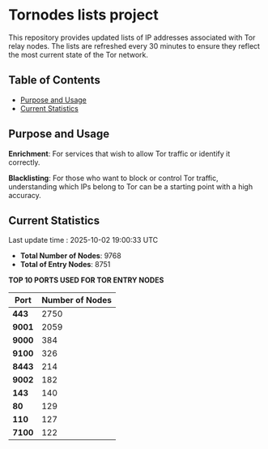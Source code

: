 # Tornodes lists project

This repository provides updated lists of IP addresses associated with Tor relay nodes. The lists are refreshed every 30 minutes to ensure they reflect the most current state of the Tor network.

## Table of Contents

- [Purpose and Usage](#purpose-and-usage)
- [Current Statistics](#current-statistics)


## Purpose and Usage

**Enrichment**: For services that wish to allow Tor traffic or identify it correctly.

**Blacklisting**: For those who want to block or control Tor traffic, understanding which IPs belong to Tor can be a starting point with a high accuracy.

## Current Statistics

Last update time : 2025-10-02 19:00:33 UTC

- **Total Number of Nodes**: 9768
- **Total of Entry Nodes**: 8751

**TOP 10 PORTS USED FOR TOR ENTRY NODES**

| **Port** | **Number of Nodes** |
|------|-----------------|
| **443**   | 2750  |
| **9001**   | 2059  |
| **9000**   | 384  |
| **9100**   | 326  |
| **8443**   | 214  |
| **9002**   | 182  |
| **143**   | 140  |
| **80**   | 129  |
| **110**   | 127  |
| **7100**   | 122  |

